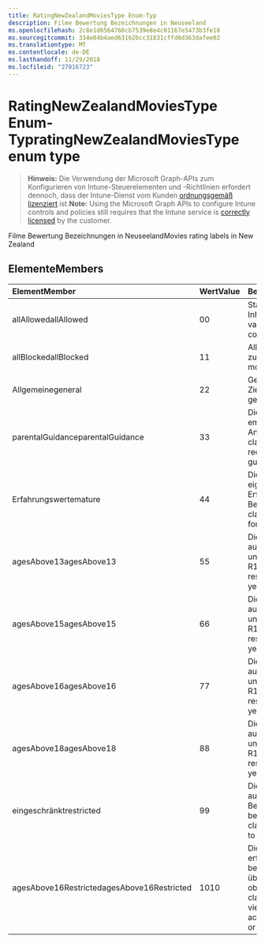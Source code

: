 ```yaml
---
title: RatingNewZealandMoviesType Enum-Typ
description: Filme Bewertung Bezeichnungen in Neuseeland
ms.openlocfilehash: 2c8e1d6564760cb7539e8e4c01167e5473b3fe18
ms.sourcegitcommit: 334e84b4aed63162bcc31831cffd6d363dafee02
ms.translationtype: MT
ms.contentlocale: de-DE
ms.lasthandoff: 11/29/2018
ms.locfileid: "27016723"
---
```

# <a name="ratingnewzealandmoviestype-enum-type"></a><span data-ttu-id="dc733-103">RatingNewZealandMoviesType Enum-Typ</span><span class="sxs-lookup"><span data-stu-id="dc733-103">ratingNewZealandMoviesType enum type</span></span>

> <span data-ttu-id="dc733-104">**Hinweis:** Die Verwendung der Microsoft Graph-APIs zum Konfigurieren von Intune-Steuerelementen und -Richtlinien erfordert dennoch, dass der Intune-Dienst vom Kunden [ordnungsgemäß lizenziert](https://go.microsoft.com/fwlink/?linkid=839381) ist.</span><span class="sxs-lookup"><span data-stu-id="dc733-104">**Note:** Using the Microsoft Graph APIs to configure Intune controls and policies still requires that the Intune service is [correctly licensed](https://go.microsoft.com/fwlink/?linkid=839381) by the customer.</span></span>

<span data-ttu-id="dc733-105">Filme Bewertung Bezeichnungen in Neuseeland</span><span class="sxs-lookup"><span data-stu-id="dc733-105">Movies rating labels in New Zealand</span></span>
## <a name="members"></a><span data-ttu-id="dc733-106">Elemente</span><span class="sxs-lookup"><span data-stu-id="dc733-106">Members</span></span>
|<span data-ttu-id="dc733-107">Element</span><span class="sxs-lookup"><span data-stu-id="dc733-107">Member</span></span>|<span data-ttu-id="dc733-108">Wert</span><span class="sxs-lookup"><span data-stu-id="dc733-108">Value</span></span>|<span data-ttu-id="dc733-109">Beschreibung</span><span class="sxs-lookup"><span data-stu-id="dc733-109">Description</span></span>|
|:---|:---|:---|
|<span data-ttu-id="dc733-110">allAllowed</span><span class="sxs-lookup"><span data-stu-id="dc733-110">allAllowed</span></span>|<span data-ttu-id="dc733-111">0</span><span class="sxs-lookup"><span data-stu-id="dc733-111">0</span></span>|<span data-ttu-id="dc733-112">Standardwert, alle Filme Inhalte zulassen</span><span class="sxs-lookup"><span data-stu-id="dc733-112">Default value, allow all movies content</span></span>|
|<span data-ttu-id="dc733-113">allBlocked</span><span class="sxs-lookup"><span data-stu-id="dc733-113">allBlocked</span></span>|<span data-ttu-id="dc733-114">1</span><span class="sxs-lookup"><span data-stu-id="dc733-114">1</span></span>|<span data-ttu-id="dc733-115">Alle Inhalte Filme nicht zulassen</span><span class="sxs-lookup"><span data-stu-id="dc733-115">Do not allow any movies content</span></span>|
|<span data-ttu-id="dc733-116">Allgemeine</span><span class="sxs-lookup"><span data-stu-id="dc733-116">general</span></span>|<span data-ttu-id="dc733-117">2</span><span class="sxs-lookup"><span data-stu-id="dc733-117">2</span></span>|<span data-ttu-id="dc733-118">Geeignet für allgemeine Zielgruppen</span><span class="sxs-lookup"><span data-stu-id="dc733-118">Suitable for general audience</span></span>|
|<span data-ttu-id="dc733-119">parentalGuidance</span><span class="sxs-lookup"><span data-stu-id="dc733-119">parentalGuidance</span></span>|<span data-ttu-id="dc733-120">3</span><span class="sxs-lookup"><span data-stu-id="dc733-120">3</span></span>|<span data-ttu-id="dc733-121">Die Bild-Klassifizierung empfiehlt Eltern Anleitungen</span><span class="sxs-lookup"><span data-stu-id="dc733-121">The PG classification recommends parental guidance</span></span>|
|<span data-ttu-id="dc733-122">Erfahrungswerte</span><span class="sxs-lookup"><span data-stu-id="dc733-122">mature</span></span>|<span data-ttu-id="dc733-123">4</span><span class="sxs-lookup"><span data-stu-id="dc733-123">4</span></span>|<span data-ttu-id="dc733-124">Die M-Klassifizierung eignet sich für über Erfahrungswerte zur Benutzergruppe</span><span class="sxs-lookup"><span data-stu-id="dc733-124">The M classification is suitable for mature audience</span></span>|
|<span data-ttu-id="dc733-125">agesAbove13</span><span class="sxs-lookup"><span data-stu-id="dc733-125">agesAbove13</span></span>|<span data-ttu-id="dc733-126">5</span><span class="sxs-lookup"><span data-stu-id="dc733-126">5</span></span>|<span data-ttu-id="dc733-127">Die R13 Klassifikation ist auf Personen 13 Jahre und über beschränkt</span><span class="sxs-lookup"><span data-stu-id="dc733-127">The R13 classification is restricted to persons 13 years and over</span></span>|
|<span data-ttu-id="dc733-128">agesAbove15</span><span class="sxs-lookup"><span data-stu-id="dc733-128">agesAbove15</span></span>|<span data-ttu-id="dc733-129">6</span><span class="sxs-lookup"><span data-stu-id="dc733-129">6</span></span>|<span data-ttu-id="dc733-130">Die R15 Klassifikation ist auf Personen 15 Jahre und über beschränkt</span><span class="sxs-lookup"><span data-stu-id="dc733-130">The R15 classification is restricted to persons 15 years and over</span></span>|
|<span data-ttu-id="dc733-131">agesAbove16</span><span class="sxs-lookup"><span data-stu-id="dc733-131">agesAbove16</span></span>|<span data-ttu-id="dc733-132">7</span><span class="sxs-lookup"><span data-stu-id="dc733-132">7</span></span>|<span data-ttu-id="dc733-133">Die R16 Klassifikation ist auf Personen 16 Jahre und über beschränkt</span><span class="sxs-lookup"><span data-stu-id="dc733-133">The R16 classification is restricted to persons 16 years and over</span></span>|
|<span data-ttu-id="dc733-134">agesAbove18</span><span class="sxs-lookup"><span data-stu-id="dc733-134">agesAbove18</span></span>|<span data-ttu-id="dc733-135">8</span><span class="sxs-lookup"><span data-stu-id="dc733-135">8</span></span>|<span data-ttu-id="dc733-136">Die R18 Klassifikation ist auf Personen 18 Jahre und über beschränkt</span><span class="sxs-lookup"><span data-stu-id="dc733-136">The R18 classification is restricted to persons 18 years and over</span></span>|
|<span data-ttu-id="dc733-137">eingeschränkt</span><span class="sxs-lookup"><span data-stu-id="dc733-137">restricted</span></span>|<span data-ttu-id="dc733-138">9</span><span class="sxs-lookup"><span data-stu-id="dc733-138">9</span></span>|<span data-ttu-id="dc733-139">Die R-Klassifikation ist auf eine bestimmte Benutzergruppe beschränkt</span><span class="sxs-lookup"><span data-stu-id="dc733-139">The R classification is restricted to a certain audience</span></span>|
|<span data-ttu-id="dc733-140">agesAbove16Restricted</span><span class="sxs-lookup"><span data-stu-id="dc733-140">agesAbove16Restricted</span></span>|<span data-ttu-id="dc733-141">10</span><span class="sxs-lookup"><span data-stu-id="dc733-141">10</span></span>|<span data-ttu-id="dc733-142">Die Klassifizierung RP16 erfordert Viewer unter 16 begleitet durch ein übergeordnetes oder oben</span><span class="sxs-lookup"><span data-stu-id="dc733-142">The RP16 classification requires viewers under 16 accompanied by a parent or an adult</span></span>|



